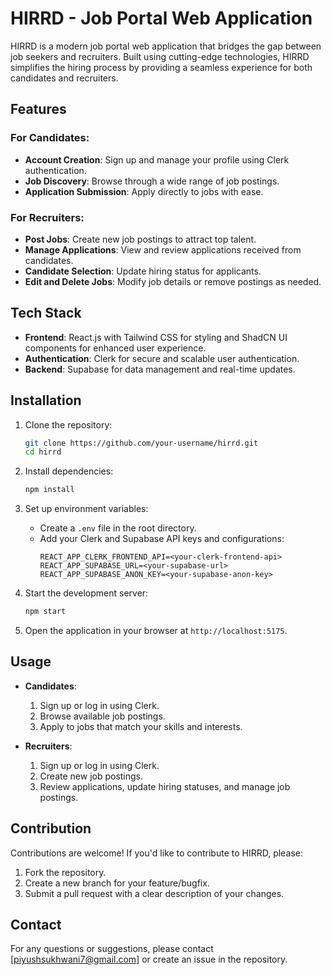 # HIRRD - Job Portal Web Application

HIRRD is a modern job portal web application that bridges the gap between job seekers and recruiters. Built using cutting-edge technologies, HIRRD simplifies the hiring process by providing a seamless experience for both candidates and recruiters.

## Features

### For Candidates:
- **Account Creation**: Sign up and manage your profile using Clerk authentication.
- **Job Discovery**: Browse through a wide range of job postings.
- **Application Submission**: Apply directly to jobs with ease.

### For Recruiters:
- **Post Jobs**: Create new job postings to attract top talent.
- **Manage Applications**: View and review applications received from candidates.
- **Candidate Selection**: Update hiring status for applicants.
- **Edit and Delete Jobs**: Modify job details or remove postings as needed.

## Tech Stack

- **Frontend**: React.js with Tailwind CSS for styling and ShadCN UI components for enhanced user experience.
- **Authentication**: Clerk for secure and scalable user authentication.
- **Backend**: Supabase for data management and real-time updates.

## Installation

1. Clone the repository:
   ```bash
   git clone https://github.com/your-username/hirrd.git
   cd hirrd
   ```

2. Install dependencies:
   ```bash
   npm install
   ```

3. Set up environment variables:
   - Create a `.env` file in the root directory.
   - Add your Clerk and Supabase API keys and configurations:
     ```env
     REACT_APP_CLERK_FRONTEND_API=<your-clerk-frontend-api>
     REACT_APP_SUPABASE_URL=<your-supabase-url>
     REACT_APP_SUPABASE_ANON_KEY=<your-supabase-anon-key>
     ```

4. Start the development server:
   ```bash
   npm start
   ```

5. Open the application in your browser at `http://localhost:5175`.

## Usage

- **Candidates**:
  1. Sign up or log in using Clerk.
  2. Browse available job postings.
  3. Apply to jobs that match your skills and interests.

- **Recruiters**:
  1. Sign up or log in using Clerk.
  2. Create new job postings.
  3. Review applications, update hiring statuses, and manage job postings.

## Contribution

Contributions are welcome! If you'd like to contribute to HIRRD, please:
1. Fork the repository.
2. Create a new branch for your feature/bugfix.
3. Submit a pull request with a clear description of your changes.

## Contact

For any questions or suggestions, please contact [piyushsukhwani7@gmail.com] or create an issue in the repository.
